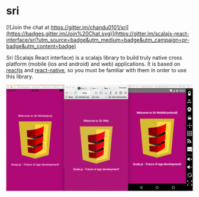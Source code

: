 # sri

[![Join the chat at https://gitter.im/chandu0101/sri](https://badges.gitter.im/Join%20Chat.svg)](https://gitter.im/scalajs-react-interface/sri?utm_source=badge&utm_medium=badge&utm_campaign=pr-badge&utm_content=badge)

Sri (Scalajs React interface) is a scalajs library to build truly native cross platform (mobile (ios and android) and web) applications. It is based on [reactjs](http://facebook.github.io/react/) and [react-native](https://facebook.github.io/react-native/), so you must be familiar with them in order to use this library.


![sri](sri.png)
